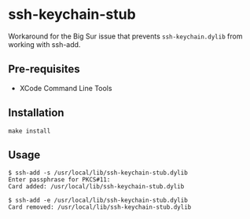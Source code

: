 # ssh-keychain-stub

Workaround for the Big Sur issue that prevents `ssh-keychain.dylib` from working with ssh-add.

## Pre-requisites

- XCode Command Line Tools

## Installation

```shell
make install
```

## Usage

```shell
$ ssh-add -s /usr/local/lib/ssh-keychain-stub.dylib
Enter passphrase for PKCS#11: 
Card added: /usr/local/lib/ssh-keychain-stub.dylib

$ ssh-add -e /usr/local/lib/ssh-keychain-stub.dylib
Card removed: /usr/local/lib/ssh-keychain-stub.dylib
```
